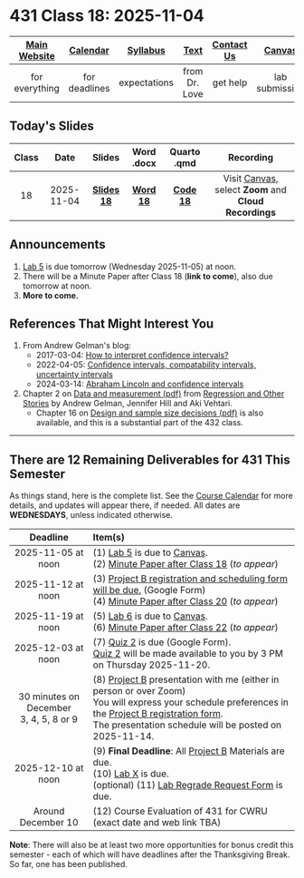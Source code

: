 # 431 Class 18: 2025-11-04

[Main Website](https://thomaselove.github.io/431-2025/) | [Calendar](https://thomaselove.github.io/431-2025/calendar.html) | [Syllabus](https://thomaselove.github.io/431-syllabus-2025/) | [Text](https://thomaselove.github.io/431-book/) | [Contact Us](https://thomaselove.github.io/431-2025/contact.html) | [Canvas](https://canvas.case.edu) | [Data and Code](https://github.com/THOMASELOVE/431-data)
:-----------: | :--------------: | :----------: | :---------: | :-------------: | :-----------: | :------------:
for everything | for deadlines | expectations | from Dr. Love | get help | lab submission | for downloads

## Today's Slides

Class | Date | Slides | Word .docx | Quarto .qmd | Recording
:---: | :--------: | :------: | :------: | :------: | :-------------:
18 | 2025-11-04 | **[Slides 18](https://thomaselove.github.io/431-slides-2025/class18.html)** | **[Word 18](https://thomaselove.github.io/431-slides-2025/class18w.docx)** | **[Code 18](https://github.com/THOMASELOVE/431-slides-2025/blob/main/class18.qmd)** | Visit [Canvas](https://canvas.case.edu/), select **Zoom** and **Cloud Recordings**

## Announcements

1. [Lab 5](https://github.com/THOMASELOVE/431-labs-2025/tree/main/lab5) is due tomorrow (Wednesday 2025-11-05) at noon.
2. There will be a Minute Paper after Class 18 (**link to come**), also due tomorrow at noon.
3. **More to come.**

## References That Might Interest You

1. From Andrew Gelman's blog:
    - 2017-03-04: [How to interpret confidence intervals?](https://statmodeling.stat.columbia.edu/2017/03/04/interpret-confidence-intervals/)
    - 2022-04-05: [Confidence intervals, compatability intervals, uncertainty intervals](https://statmodeling.stat.columbia.edu/2022/04/05/confidence-intervals-compatability-intervals-uncertainty-intervals/)
    - 2024-03-14: [Abraham Lincoln and confidence intervals](https://statmodeling.stat.columbia.edu/2024/03/14/abraham-lincoln-and-confidence-intervals/)
2. Chapter 2 on [Data and measurement (pdf)](https://statmodeling.stat.columbia.edu/wp-content/uploads/2021/01/raos_chapter2.pdf) from [Regression and Other Stories](https://avehtari.github.io/ROS-Examples/) by Andrew Gelman, Jennifer Hill and Aki Vehtari.
    - Chapter 16 on [Design and sample size decisions (pdf)](https://statmodeling.stat.columbia.edu/wp-content/uploads/2021/01/raos_chapter16.pdf) is also available, and this is a substantial part of the 432 class.

-----------------

## There are 12 Remaining Deliverables for 431 This Semester

As things stand, here is the complete list. See the [Course Calendar](https://thomaselove.github.io/431-2025/calendar.html) for more details, and updates will appear there, if needed. All dates are **WEDNESDAYS**, unless indicated otherwise.

Deadline | Item(s)
:-----------------: | :----------------------------------------------------------------------------------------------------------
2025-11-05 at noon | (1) [Lab 5](https://github.com/THOMASELOVE/431-labs-2025/tree/main/lab5) is due to [Canvas](https://canvas.case.edu/). <br> (2) [Minute Paper after Class 18](https://github.com/THOMASELOVE/431-minute-2025) (*to appear*)
2025-11-12 at noon | (3) [Project B registration and scheduling form will be due.](https://thomaselove.github.io/431-projectB-2025/register.html) (Google Form) <br> (4) [Minute Paper after Class 20](https://github.com/THOMASELOVE/431-minute-2025) (*to appear*)
2025-11-19 at noon | (5) [Lab 6](https://github.com/THOMASELOVE/431-labs-2025/tree/main/lab6) is due to [Canvas](https://canvas.case.edu/). <br> (6) [Minute Paper after Class 22](https://github.com/THOMASELOVE/431-minute-2025) (*to appear*)
2025-12-03 at noon | (7) [Quiz 2](https://github.com/THOMASELOVE/431-quizzes-2025/tree/main/quiz2) is due (Google Form). <br> [Quiz 2](https://github.com/THOMASELOVE/431-quizzes-2025/tree/main/quiz2) will be made available to you by 3 PM on Thursday 2025-11-20.
30 minutes on <br> December <br> 3, 4, 5, 8 or 9 | (8) [Project B](https://thomaselove.github.io/431-projectB-2025/) presentation with me (either in person or over Zoom) <br> You will express your schedule preferences in the [Project B registration form](https://thomaselove.github.io/431-projectB-2025/register.html). <br> The presentation schedule will be posted on 2025-11-14.
2025-12-10 at noon | (9) **Final Deadline**: All [Project B](https://thomaselove.github.io/431-projectB-2025/) Materials are due. <br> (10) [Lab X](https://github.com/THOMASELOVE/431-labs-2025/tree/main/labX) is due. <br> (optional) (11) [Lab Regrade Request Form](https://bit.ly/431-2025-lab-regrade-request) is due.
Around December 10 | (12) Course Evaluation of 431 for CWRU (exact date and web link TBA)

**Note**: There will also be at least two more opportunities for bonus credit this semester - each of which will have deadlines after the Thanksgiving Break. So far, one has been published.
